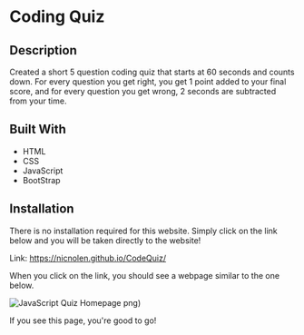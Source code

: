 # Coding Quiz

## Description
Created a short 5 question coding quiz that starts at 60 seconds and counts down. For every question you get right, you get 1 point added to your final score, and for every question you get wrong, 2 seconds are subtracted from your time.

## Built With
* HTML
* CSS
* JavaScript
* BootStrap

## Installation
There is no installation required for this website. Simply click on the link below and you will be taken directly to the website!   

Link: https://nicnolen.github.io/CodeQuiz/    

When you click on the link, you should see a webpage similar to the one below.  

![JavaScript Quiz Homepage](https://user-images.githubusercontent.com/88728912/146285475-46ac3b47-f6c3-48a6-93a7-b753446969ac.png)
png)

If you see this page, you're good to go!
